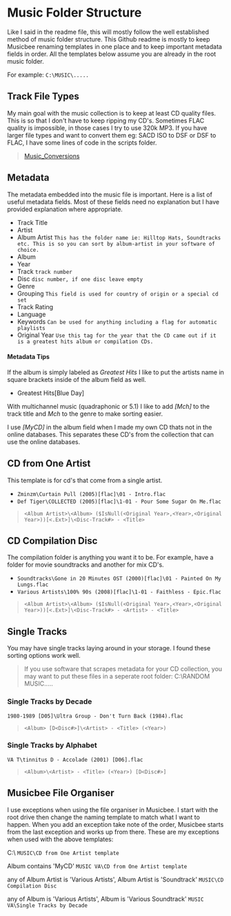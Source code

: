# Music Folder Structure
Like I said in the readme file, this will mostly follow the well established method of music folder structure. This Github readme is mostly to keep Musicbee renaming templates in one place and to keep important metadata fields in order. All the templates below assume you are already in the root music folder.

For example:
`C:\MUSIC\.....`

## Track File Types
My main goal with the music collection is to keep at least CD quality files. This is so that I don't have to keep ripping my CD's. Sometimes FLAC quality is impossible, in those cases I try to use 320k MP3. If you have larger file types and want to convert them eg: SACD ISO to DSF or DSF to FLAC, I have some lines of code in the scripts folder.

> [Music_Conversions](Scripts/Music_Conversions/Readme.md)

## Metadata
The metadata embedded into the music file is important. Here is a list of useful metadata fields. Most of these fields need no explanation but I have provided explanation where appropriate.

* Track Title
* Artist
* Album Artist `This has the folder name ie: Hilltop Hats, Soundtracks etc. This is so you can sort by album-artist in your software of choice.`
* Album
* Year
* Track `track number`
* Disc `disc number, if one disc leave empty`
* Genre
* Grouping `This field is used for country of origin or a special cd set`
* Track Rating
* Language
* Keywords `Can be used for anything including a flag for automatic playlists`
* Original Year `Use this tag for the year that the CD came out if it is a greatest hits album or compilation CDs.`
#### Metadata Tips
If the album is simply labeled as _Greatest Hits_ I like to put the artists name in square brackets inside of the album field as well.
* Greatest Hits[Blue Day]

With multichannel music (quadraphonic or 5.1) I like to add _[Mch]_ to the track title and _Mch_ to the genre to make sorting easier.

I use _[MyCD]_ in the album field when I made my own CD thats not in the online databases. This separates these CD's from the collection that can use the online databases.
## CD from One Artist
This template is for cd's that come from a single artist.

* `Zminzm\Curtain Pull (2005)[flac]\01 - Intro.flac`
* `Def Tiger\COLLECTED (2005)[flac]\1-01 - Pour Some Sugar On Me.flac`
> `<Album Artist>\<Album> ($IsNull(<Original Year>,<Year>,<Original Year>))[<.Ext>]\<Disc-Track#> - <Title>`

## CD Compilation Disc
The compilation folder is anything you want it to be. For example, have a folder for movie soundtracks and another for mix CD's.

* `Soundtracks\Gone in 20 Minutes OST (2000)[flac]\01 - Painted On My Lungs.flac`
* `Various Artists\100% 90s (2008)[flac]\1-01 - Faithless - Epic.flac`
> `<Album Artist>\<Album> ($IsNull(<Original Year>,<Year>,<Original Year>))[<.Ext>]\<Disc-Track#> - <Artist> - <Title>`

## Single Tracks
You may have single tracks laying around in your storage. I found these sorting options work well.
> If you use software that scrapes metadata for your CD collection, you may want to put these files in a seperate root folder: C:\RANDOM MUSIC\.....
### Single Tracks by Decade
`1980-1989 [D05]\Ultra Group - Don't Turn Back (1984).flac`
> `<Album> [D<Disc#>]\<Artist> - <Title> (<Year>)`
### Single Tracks by Alphabet
`VA T\tinnitus D - Accolade (2001) [D06].flac`
> `<Album>\<Artist> - <Title> (<Year>) [D<Disc#>]`

## Musicbee File Organiser
I use exceptions when using the file organiser in Musicbee. I start with the root drive then change the naming template to match what I want to happen. When you add an exception take note of the order, Musicbee starts from the last exception and works up from there. These are my exceptions when used with the above templates:

C:\ `MUSIC\CD from One Artist template`

Album contains 'MyCD' `MUSIC VA\CD from One Artist template`

any of Album Artist is 'Various Artists', Album Artist is 'Soundtrack' `MUSIC\CD Compilation Disc`

any of Album is 'Various Artists', Album is 'Various Soundtrack' `MUSIC VA\Single Tracks by Decade`
